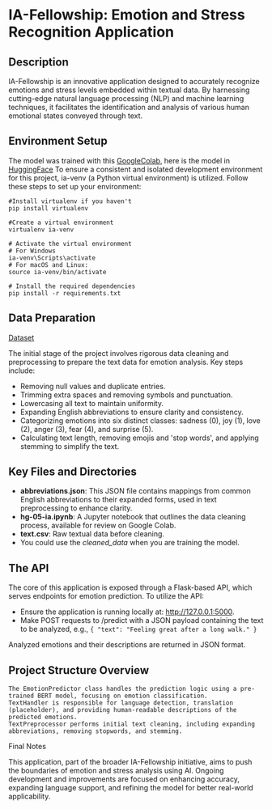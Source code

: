 # IA-Fellowship: Emotion and Stress Recognition Application
## Description

IA-Fellowship is an innovative application designed to accurately recognize emotions and stress levels embedded within textual data. By harnessing cutting-edge natural language processing (NLP) and machine learning techniques, it facilitates the identification and analysis of various human emotional states conveyed through text.
## Environment Setup

The model was trained with this [GoogleColab](https://colab.research.google.com/drive/1JS5HWG9Pld47A9MGu0onvGb0SsHpfM1O?usp=sharing&authuser=1#scrollTo=KYkqxFLPSc-u), here is the model in [HuggingFace](https://huggingface.co/Valwolfor/distilbert_emotions_fellowship/)
To ensure a consistent and isolated development environment for this project, ia-venv (a Python virtual environment) is utilized. Follow these steps to set up your environment:


```
#Install virtualenv if you haven't
pip install virtualenv

#Create a virtual environment
virtualenv ia-venv

# Activate the virtual environment
# For Windows
ia-venv\Scripts\activate
# For macOS and Linux:
source ia-venv/bin/activate

# Install the required dependencies
pip install -r requirements.txt
```


## Data Preparation

[Dataset](https://www.kaggle.com/datasets/nelgiriyewithana/emotions)

The initial stage of the project involves rigorous data cleaning and preprocessing to prepare the text data for emotion analysis. Key steps include:

- Removing null values and duplicate entries.
- Trimming extra spaces and removing symbols and punctuation.
- Lowercasing all text to maintain uniformity.
- Expanding English abbreviations to ensure clarity and consistency.
- Categorizing emotions into six distinct classes: sadness (0), joy (1), love (2), anger (3), fear (4), and surprise (5).
- Calculating text length, removing emojis and 'stop words', and applying stemming to simplify the text.

## Key Files and Directories

- **abbreviations.json**: This JSON file contains mappings from common English abbreviations to their expanded forms, used in text preprocessing to enhance clarity.
- **hg-05-ia.ipynb**: A Jupyter notebook that outlines the data cleaning process, available for review on Google Colab.
- **text.csv**: Raw textual data before cleaning.
- You could use the *cleaned_data* when you are training the model. 

## The API

The core of this application is exposed through a Flask-based API, which serves endpoints for emotion prediction. To utilize the API:

- Ensure the application is running locally at: http://127.0.0.1:5000.
- Make POST requests to /predict with a JSON payload containing the text to be analyzed, e.g.,
`
{
  "text": "Feeling great after a long walk."
}
`


Analyzed emotions and their descriptions are returned in JSON format.

## Project Structure Overview

    The EmotionPredictor class handles the prediction logic using a pre-trained BERT model, focusing on emotion classification.
    TextHandler is responsible for language detection, translation (placeholder), and providing human-readable descriptions of the predicted emotions.
    TextPreprocessor performs initial text cleaning, including expanding abbreviations, removing stopwords, and stemming.

Final Notes

This application, part of the broader IA-Fellowship initiative, aims to push the boundaries of emotion and stress analysis
using AI. Ongoing development and improvements are focused on enhancing accuracy, expanding language support, and refining
the model for better real-world applicability.